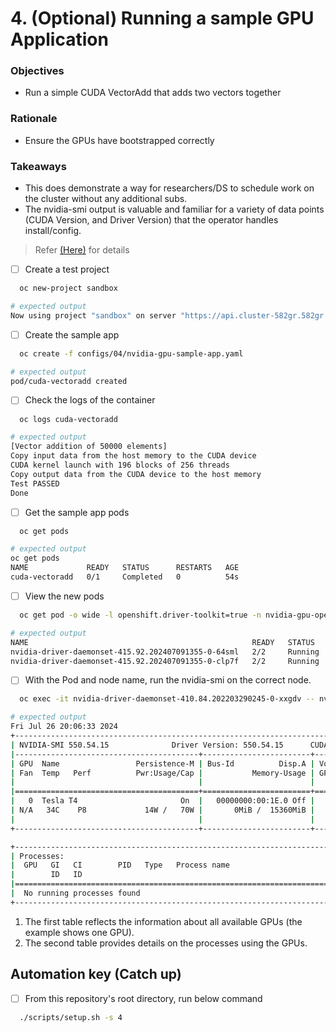 # 4. (Optional) Running a sample GPU Application

### Objectives

- Run a simple CUDA VectorAdd that adds two vectors together

### Rationale

- Ensure the GPUs have bootstrapped correctly

### Takeaways

- This does demonstrate a way for researchers/DS to schedule work on the cluster without any additional subs.
- The nvidia-smi output is valuable and familiar for a variety of data points (CUDA Version, and Driver Version) that the operator handles install/config.

> Refer [(Here)](https://docs.nvidia.com/datacenter/cloud-native/openshift/latest/install-gpu-ocp.html#running-a-sample-gpu-application)
> for details

- [ ] Create a test project

```sh
  oc new-project sandbox
```

```sh
# expected output
Now using project "sandbox" on server "https://api.cluster-582gr.582gr.sandbox2642.opentlc.com:6443".
```

- [ ] Create the sample app

```sh
  oc create -f configs/04/nvidia-gpu-sample-app.yaml
```

```sh
# expected output
pod/cuda-vectoradd created
```

- [ ] Check the logs of the container

```sh
  oc logs cuda-vectoradd
```

```sh
# expected output
[Vector addition of 50000 elements]
Copy input data from the host memory to the CUDA device
CUDA kernel launch with 196 blocks of 256 threads
Copy output data from the CUDA device to the host memory
Test PASSED
Done
```

- [ ] Get the sample app pods

```sh
  oc get pods
```

```sh
# expected output
oc get pods
NAME             READY   STATUS      RESTARTS   AGE
cuda-vectoradd   0/1     Completed   0          54s
```

- [ ] View the new pods

```sh
  oc get pod -o wide -l openshift.driver-toolkit=true -n nvidia-gpu-operator
```

```sh
# expected output
NAME                                                  READY   STATUS    RESTARTS   AGE   IP            NODE                                       NOMINATED NODE   READINESS GATES
nvidia-driver-daemonset-415.92.202407091355-0-64sml   2/2     Running   2          21h   10.xxx.0.x    ip-10-0-22-25.us-xxxx-x.compute.internal   <none>           <none>
nvidia-driver-daemonset-415.92.202407091355-0-clp7f   2/2     Running   2          21h   10.xxx.0.xx   ip-10-0-22-15.us-xxxx-x.compute.internal   <none>           <none>
```

- [ ] With the Pod and node name, run the nvidia-smi on the correct node.

```sh
  oc exec -it nvidia-driver-daemonset-410.84.202203290245-0-xxgdv -- nvidia-smi
```

```sh
# expected output
Fri Jul 26 20:06:33 2024
+-----------------------------------------------------------------------------------------+
| NVIDIA-SMI 550.54.15              Driver Version: 550.54.15      CUDA Version: 12.4     |
|-----------------------------------------+------------------------+----------------------+
| GPU  Name                 Persistence-M | Bus-Id          Disp.A | Volatile Uncorr. ECC |
| Fan  Temp   Perf          Pwr:Usage/Cap |           Memory-Usage | GPU-Util  Compute M. |
|                                         |                        |               MIG M. |
|=========================================+========================+======================|
|   0  Tesla T4                       On  |   00000000:00:1E.0 Off |                    0 |
| N/A   34C    P8             14W /   70W |       0MiB /  15360MiB |      0%      Default |
|                                         |                        |                  N/A |
+-----------------------------------------+------------------------+----------------------+

+-----------------------------------------------------------------------------------------+
| Processes:                                                                              |
|  GPU   GI   CI        PID   Type   Process name                              GPU Memory |
|        ID   ID                                                               Usage      |
|=========================================================================================|
|  No running processes found                                                             |
+-----------------------------------------------------------------------------------------+
```

1. The first table reflects the information about all available GPUs (the example shows one GPU).
1. The second table provides details on the processes using the GPUs.

## Automation key (Catch up)

- [ ] From this repository's root directory, run below command

```sh
  ./scripts/setup.sh -s 4
```
